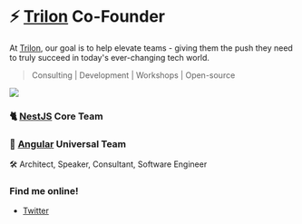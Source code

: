 # ⚡️ [Trilon](https://trilon.io) Co-Founder

At [Trilon](https://trilon.io), our goal is to help elevate teams - giving them the push they need to truly succeed in today's ever-changing tech world.

> Consulting | Development | Workshops | Open-source

[![](https://media-exp1.licdn.com/dms/image/C4E1BAQGzgKnbOWEL9Q/company-background_10000/0?e=1594400400&v=beta&t=bZ8AN4QWZxu9B5cvGhmr4pkm564APusuOlRLwTfgJV4)](https://trilon.io)

### 🐈 [NestJS](https://nestjs.com) Core Team

### 🔺 [Angular](https://github.com/angular) Universal Team

🛠️ Architect, Speaker, Consultant, Software Engineer

### Find me online!

- [Twitter](https://twitter.com/MarkPieszak)

<!--
**MarkPieszak/MarkPieszak** is a ✨ _special_ ✨ repository because its `README.md` (this file) appears on your GitHub profile.

Here are some ideas to get you started:

- 🔭 I’m currently working on ...
- 🌱 I’m currently learning ...
- 👯 I’m looking to collaborate on ...
- 🤔 I’m looking for help with ...
- 💬 Ask me about ...
- 📫 How to reach me: ...
- 😄 Pronouns: ...
- ⚡ Fun fact: ...
-->
